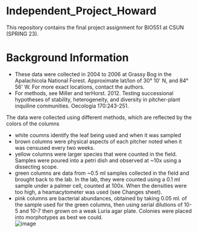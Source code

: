 # Independent_Project_Howard
This repository contains the final project assignment for BIO551 at CSUN (SPRING 23).

# Background Information
- These data were collected in 2004 to 2006 at Grassy Bog in the Apalachicola National Forest.  Approximate lat/lon of 30° 10' N, and 84° 56' W.  For more exact locations, contact the authors.		
- For methods, see Miller and terHorst. 2012. Testing successional hypotheses of stability, heterogeneity, and diversity in pitcher-plant inquiline communities.  Oecologia 170:243-251.		
		
The data were collected using different methods, which are reflected by the colors of the columns		
- white coumns identify the leaf being used and when it was sampled		
- brown columns were physical aspects of each pitcher noted when it was censused every two weeks.		
- yellow columns were larger species that were counted in the field.  Samples were poured into a petri dish and observed at ~10x using a dissecting scope.
- green columns are data from ~0.5 ml samples collected in the field and brought back to the lab.  In the lab, they were counted using a 0.1 ml sample under a palmer cell, counted at 100x.  When the densities were too high, a heamacytometer was used (see Changes sheet).		
- pink columns are bacterial abundances, obtained by taking 0.05 ml. of the sample used for the green columns, then using serial dilutions of 10-5 and 10-7 then grown on a weak Luria agar plate.  Colonies were placed into morphotypes as best we could.		
![image](https://www.gardenia.net/storage/app/public/uploads/images/detail/75e09eb820b5dba9b3a7117a6ea98346.webp)
